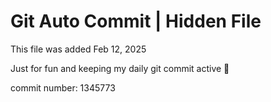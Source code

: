# Git Auto Commit | Hidden File

This file was added Feb 12, 2025

Just for fun and keeping my daily git commit active 🤪

commit number: 1345773
